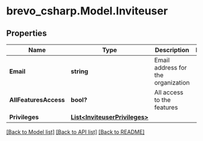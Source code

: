# brevo_csharp.Model.Inviteuser
## Properties

Name | Type | Description | Notes
------------ | ------------- | ------------- | -------------
**Email** | **string** | Email address for the organization | 
**AllFeaturesAccess** | **bool?** | All access to the features | 
**Privileges** | [**List&lt;InviteuserPrivileges&gt;**](InviteuserPrivileges.md) |  | 

[[Back to Model list]](../README.md#documentation-for-models) [[Back to API list]](../README.md#documentation-for-api-endpoints) [[Back to README]](../README.md)


